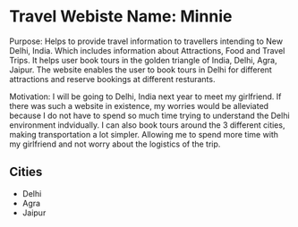 # Travel Webiste Name: Minnie

Purpose: Helps to provide travel information to travellers intending to New Delhi, India. Which includes information about Attractions, Food and Travel Trips. It helps user book tours in the golden triangle of India, Delhi, Agra, Jaipur. The website enables the user to book tours in Delhi for different attractions and reserve bookings at different resturants. 

Motivation: I will be going to Delhi, India next year to meet my girlfriend. If there was such a website in existence, my worries would be alleviated because I do not have to spend so much time trying to understand the Delhi environment indvidually. I can also book tours around the 3 different cities, making transportation a lot simpler. Allowing me to spend more time with my girlfriend and not worry about the logistics of the trip.

## Cities
* Delhi
* Agra
* Jaipur



